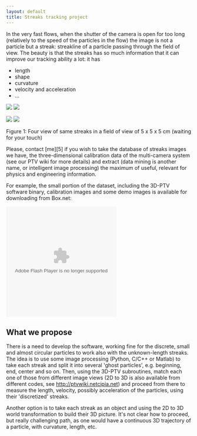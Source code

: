 ```yaml
---
layout: default
title: Streaks tracking project
---
```



In the very fast flows, when the shutter of the camera is open for too long (relatively to the speed of the particles in the flow) the image is not a particle but a streak: streakline of a particle passing through the field of view. The beauty is that the streaks has so much information that it can improve our tracking ability a lot: it has 



*   length 
*   shape 
*   curvature 
*   velocity and acceleration 
*   ... 



![][1] ![][2]

![][3] ![][4]
    

Figure 1: Four view of same streaks in a field of view of 5 x 5 x 5 cm (waiting for your touch) 

Please, contact [me][5] if you wish to take the database of streaks images we have, the three-dimensional calibration data of the multi-camera system (see our PTV wiki for more details) and extract (data mining is another name, or intelligent image processing) the maximum of useful, relevant for physics and engineering information. 

For example, the small portion of the dataset, including the 3D-PTV software binary, calibration images and some demo images is available for downloading from Box.net: 

 <param name="movie" value="http://www.box.net/static/flash/box_explorer.swf?widgetHash=ysdlkzlfmi" /><param name="quality" value="high" /> <embed src="http://www.box.net/static/flash/box_explorer.swf?widgetHash=ysdlkzlfmi" quality="high" width="300" height="300" pluginspage="http://www.macromedia.com/go/getflashplayer" type="application/x-shockwave-flash" > </embed> 



## What we propose

There is a need to develop the software, working fine for the discrete, small and almost circular particles to work also with the unknown-length streaks. The idea is to use some image processing (Python, C/C++ or Matlab) to take each streak and split it into several 'ghost particles', e.g. beginning, end, center and so on. Then, using the 3D-PTV subroutines, match each one of those from different image views (2D to 3D is also available from different codes, see <http://ptvwiki.netcipia.net>) and proceed from there to measure the length, velocity, possibly acceleration of the particles, using their 'discretized' streaks. 

Another option is to take each streak as an object and using the 2D to 3D world transformation to build their 3D picture. It's not clear how to proceed, but really challenging path, as one would have a continuous 3D trajectory of a particle, with curvature, length, etc.

 [1]: ../images/Movie12_Scene28_1_183.jpg ""
 [2]: ../images/Movie12_Scene28_2_183.jpg ""
 [3]: ../images/Movie12_Scene28_3_183.jpg ""
 [4]: ../images/Movie12_Scene28_4_183.jpg ""

